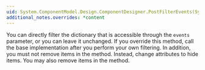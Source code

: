 ```yaml
---
uid: System.ComponentModel.Design.ComponentDesigner.PostFilterEvents(System.Collections.IDictionary)
additional_notes.overrides: *content
---
```


<p>You can directly filter the dictionary that is accessible through the <code>events</code> parameter, or you can leave it unchanged. If you override this method, call the base implementation after you perform your own filtering. In addition, you must not remove items in the <xref href="System.ComponentModel.Design.ComponentDesigner.PostFilterEvents(System.Collections.IDictionary)"></xref> method. Instead, change attributes to hide items. You may also remove items in the <xref href="System.ComponentModel.Design.ComponentDesigner.PreFilterEvents(System.Collections.IDictionary)"></xref> method.</p>


